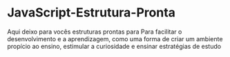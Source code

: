 # JavaScript-Estrutura-Pronta
Aqui deixo para vocês estruturas prontas para Para facilitar o desenvolvimento e a aprendizagem, como uma forma de criar um ambiente propício ao ensino, estimular a curiosidade e ensinar estratégias de estudo
